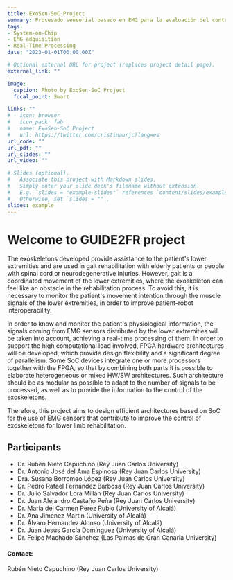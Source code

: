 ```yaml
---
title: ExoSen-SoC Project
summary: Procesado sensorial basado en EMG para la evaluación del control con exoesqueletos mediante una arquitectura heterogénea basada en System on Chip. Proyecto Financiado por la Universidad Rey Juan Carlos.
tags:
- System-on-Chip
- EMG adquisition
- Real-Time Processing
date: "2023-01-01T00:00:00Z"

# Optional external URL for project (replaces project detail page).
external_link: ""

image:
  caption: Photo by ExoSen-SoC Project
  focal_point: Smart

links: ""
# - icon: browser
#   icon_pack: fab
#   name: ExoSen-SoC Project
#   url: https://twitter.com/cristinaurjc?lang=es
url_code: ""
url_pdf: ""
url_slides: ""
url_video: ""

# Slides (optional).
#   Associate this project with Markdown slides.
#   Simply enter your slide deck's filename without extension.
#   E.g. `slides = "example-slides"` references `content/slides/example-slides.md`.
#   Otherwise, set `slides = ""`.
slides: example
---
```

# Welcome to GUIDE2FR project

The exoskeletons developed provide assistance to the patient's lower extremities and are used in gait rehabilitation with elderly patients or people with spinal cord or neurodegenerative injuries. However, gait is a coordinated movement of the lower extremities, where the exoskeleton can feel like an obstacle in the rehabilitation process. To avoid this, it is necessary to monitor the patient's movement intention through the muscle signals of the lower extremities, in order to improve patient-robot interoperability.

In order to know and monitor the patient's physiological information, the signals coming from EMG sensors distributed by the lower extremities will be taken into account, achieving a real-time processing of them. In order to support the high computational load involved, FPGA hardware architectures will be developed, which provide design flexibility and a significant degree of parallelism. Some SoC devices integrate one or more processors together with the FPGA, so that by combining both parts it is possible to elaborate heterogeneous or mixed HW/SW architectures. Such architecture should be as modular as possible to adapt to the number of signals to be processed, as well as to provide the information to the control of the exoskeletons.

Therefore, this project aims to design efficient architectures based on SoC for the use of EMG sensors that contribute to improve the control of exoskeletons for lower limb rehabilitation.

## Participants
* Dr. Rubén Nieto Capuchino (Rey Juan Carlos University)
* Dr. Antonio José del Ama Espinosa (Rey Juan Carlos University)
* Dra. Susana Borromeo López (Rey Juan Carlos University)
* Dr. Pedro Rafael Fernández Barbosa (Rey Juan Carlos University)
* Dr. Julio Salvador Lora Millán (Rey Juan Carlos University)
* Dr. Juan Alejandro Castaño Peña (Rey Juan Carlos University)
* Dr. Maria del Carmen Perez Rubio (University of Alcalá)
* Dr. Ana Jimenez Martin (University of Alcalá)
* Dr. Álvaro Hernandez Alonso (University of Alcalá)
* Dr. Juan Jesus García Domínguez (University of Alcalá)
* Dr. Felipe Machado Sánchez (Las Palmas de Gran Canaria University)

#### Contact:
 Rubén Nieto Capuchino (Rey Juan Carlos University)
